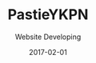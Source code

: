 ---
title: PastieYKPN
subtitle: Website Developing
layout: default
modal-id: 1
date: 2017-02-01
img: pastie.png
thumbnail: pastie-thumbnail.png
alt: image-alt
project-date: April 2014
client: YKPN Yogyakarta
category: Web Development
description: This website is for the alumni of YKPN University in Yogyakarta, Indonesia. Made using CodeIgniter.
href: http://pastieykpn.org/
---